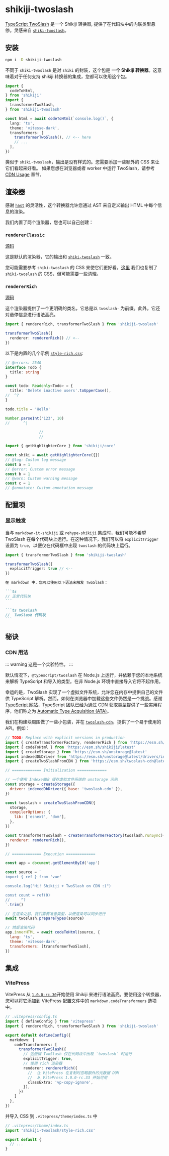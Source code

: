 # shikiji-twoslash

<Badges name="shikiji-twoslash" />

[TypeScript TwoSlash](https://www.typescriptlang.org/dev/twoslash/) 是一个 Shikiji 转换器, 提供了在代码块中的内联类型悬停。灵感来自 [`shiki-twoslash`](https://shikijs.github.io/twoslash/)。

## 安装

```bash
npm i -D shikiji-twoslash
```

不同于 `shiki-twoslash` 是对 `shiki` 的封装，这个包是 **一个 Shikiji 转换器**。这意味着对于任何支持 shikiji 转换器的集成，您都可以使用这个包。

```ts twoslash {12}
import {
  codeToHtml,
} from 'shikiji'
import {
  transformerTwoSlash,
} from 'shikiji-twoslash'

const html = await codeToHtml(`console.log()`, {
  lang: 'ts',
  theme: 'vitesse-dark',
  transformers: [
    transformerTwoSlash(), // <-- here
    // ...
  ],
})
```

类似于 `shiki-twoslash`，输出是没有样式的。您需要添加一些额外的 CSS 来让它们看起来好看。
如果您想在浏览器或者 worker 中运行 TwoSlash，请参考 [CDN Usage](#cdn-usage) 章节。

## 渲染器

感谢 [`hast`](https://github.com/syntax-tree/hast) 的灵活性，这个转换器允许您通过 AST 来自定义输出 HTML 中每个信息的渲染。

我们内置了两个渲染器，您也可以自己创建：

### `rendererClassic`

[源码](https://github.com/antfu/shikiji/blob/main/packages/shikiji-twoslash/src/renderer-classic.ts)

这是默认的渲染器，它的输出和 [`shiki-twoslash`](https://shikijs.github.io/twoslash/) 一致。

您可能需要参考 `shiki-twoslash` 的 CSS 来使它们更好看。[这里](https://github.com/antfu/shikiji/blob/main/packages/shikiji-twoslash/style-classic.css) 我们也复制了 `shiki-twoslash` 的 CSS，但可能需要一些清理。

### `rendererRich`

[源码](https://github.com/antfu/shikiji/blob/main/packages/shikiji-twoslash/src/renderer-rich.ts)

这个渲染器提供了一个更明确的类名，它总是以 `twoslash-` 为前缀。此外，它还对悬停信息进行语法高亮。

```ts twoslash {4}
import { rendererRich, transformerTwoSlash } from 'shikiji-twoslash'

transformerTwoSlash({
  renderer: rendererRich() // <--
})
```

以下是内置的几个示例 [`style-rich.css`](https://github.com/antfu/shikiji/blob/main/packages/shikiji-twoslash/style-rich.css):

<!-- eslint-skip -->

```ts twoslash
// @errors: 2540
interface Todo {
  title: string
}

const todo: Readonly<Todo> = {
  title: 'Delete inactive users'.toUpperCase(),
//  ^?
}

todo.title = 'Hello'

Number.parseInt('123', 10)
//      ^|

               //
               //
```

```ts twoslash
import { getHighlighterCore } from 'shikiji/core'

const shiki = await getHighlighterCore({})
// @log: Custom log message
const a = 1
// @error: Custom error message
const b = 1
// @warn: Custom warning message
const c = 1
// @annotate: Custom annotation message
```

## 配置项

### 显示触发

当与 `markdown-it-shikiji` 或 `rehype-shikiji` 集成时，我们可能不希望 TwoSlash 在每个代码块上运行。在这种情况下，我们可以将 `explicitTrigger` 设置为 `true`，以便仅在代码框中出现 `twoslash` 的代码块上运行。

```ts twoslash {4}
import { transformerTwoSlash } from 'shikiji-twoslash'

transformerTwoSlash({
  explicitTrigger: true // <--
})
```

````md
在 markdown 中，您可以使用以下语法来触发 TwoSlash：

```ts
// 正常代码块
```

```ts twoslash
//  TwoSlash 代码块
```
````

## 秘诀

### CDN 用法

::: warning
这是一个实验特性。
:::

默认情况下，`@typescript/twoslash` 在 Node.js 上运行，并依赖于您的本地系统来解析 TypeScript 和导入的类型。在非 Node.js 环境中直接导入它将不起作用。

幸运的是，TwoSlash 实现了一个虚拟文件系统，允许您在内存中提供自己的文件供 TypeScript 解析。然而，如何在浏览器中加载这些文件仍然是一个挑战。感谢 [TypeScript 网站](https://github.com/microsoft/TypeScript-Website)，TypeScript 团队已经为通过 CDN 获取类型提供了一些实用程序，他们称之为 [Automatic Type Acquisition (ATA)](https://github.com/microsoft/TypeScript-Website/tree/v2/packages/ata)。

我们在构建块周围做了一些小包装，并在 [`twoslash-cdn`](https://github.com/antfu/twoslash-cdn)，提供了一个易于使用的 API。例如：

```js
// TODO: Replace with explicit versions in production
import { createTransformerFactory, rendererRich } from 'https://esm.sh/shikiji-twoslash@latest/core'
import { codeToHtml } from 'https://esm.sh/shikiji@latest'
import { createStorage } from 'https://esm.sh/unstorage@latest'
import indexedDbDriver from 'https://esm.sh/unstorage@latest/drivers/indexedb'
import { createTwoSlashFromCDN } from 'https://esm.sh/twoslash-cdn@latest'

// ============= Initialization =============

// 一个使用 IndexedDB 缓存虚拟文件系统的 unstorage 示例
const storage = createStorage({
  driver: indexedDbDriver({ base: 'twoslash-cdn' }),
})

const twoslash = createTwoSlashFromCDN({
  storage,
  compilerOptions: {
    lib: ['esnext', 'dom'],
  },
})

const transformerTwoSlash = createTransformerFactory(twoslash.runSync)({
  renderer: rendererRich(),
})

// ============= Execution =============

const app = document.getElementById('app')

const source = `
import { ref } from 'vue'

console.log("Hi! Shikiji + TwoSlash on CDN :)")

const count = ref(0)
//     ^?
`.trim()

// 在渲染之前，我们需要准备类型，以便渲染可以同步进行
await twoslash.prepareTypes(source)

// 然后渲染代码
app.innerHTML = await codeToHtml(source, {
  lang: 'ts',
  theme: 'vitesse-dark',
  transformers: [transformerTwoSlash],
})
```

## 集成

### VitePress

VitePress 从 [`1.0.0-rc.30`](https://github.com/vuejs/vitepress/blob/main/CHANGELOG.md#100-rc30-2023-11-23)开始使用 Shikiji 来进行语法高亮。要使用这个转换器，您可以将它添加到 VitePress 配置文件中的 `markdown.codeTransformers` 选项中。

```ts twoslash
// .vitepress/config.ts
import { defineConfig } from 'vitepress'
import { rendererRich, transformerTwoSlash } from 'shikiji-twoslash'

export default defineConfig({
  markdown: {
    codeTransformers: [
      transformerTwoSlash({
        // 这使得 TwoSlash 仅在代码块中出现 `twoslash` 时运行
        explicitTrigger: true,
        // 使用 rich 渲染器
        renderer: rendererRich({
          //  让 VitePress 在复制时忽略额外的元数据 DOM
          //  从 VitePress 1.0.0-rc.33 开始可用
          classExtra: 'vp-copy-ignore',
        }),
      })
    ]
  },
})
```

并导入 CSS 到 `.vitepress/theme/index.ts` 中

```ts
// .vitepress/theme/index.ts
import 'shikiji-twoslash/style-rich.css'

export default {
  // ...
}
```

